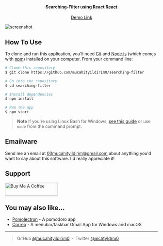 <h4 align="center">Searching-Filter using React <a href="https://reactjs.org/" target="_blank">React</a></h4>

<p align="center">
  <a href="https://statuesque-kelpie-a93c14.netlify.app/">Demo Link</a> 
</p>

![screenshot](https://i.hizliresim.com/r4vyc2f.png)

## How To Use

To clone and run this application, you'll need [Git](https://git-scm.com) and [Node.js](https://nodejs.org/en/download/) (which comes with [npm](http://npmjs.com)) installed on your computer. From your command line:

```bash
# Clone this repository
$ git clone https://github.com/mucahityildirim0/searching-filter

# Go into the repository
$ cd searching-filter

# Install dependencies
$ npm install

# Run the app
$ npm start
```

> **Note**
> If you're using Linux Bash for Windows, [see this guide](https://www.howtogeek.com/261575/how-to-run-graphical-linux-desktop-applications-from-windows-10s-bash-shell/) or use `node` from the command prompt.

## Emailware

Send me an email at <00mucahityildirim@gmail.com> about anything you'd want to say about this software. I'd really appreciate it!


## Support

<a href="https://www.buymeacoffee.com/00mucahitya" target="_blank"><img src="https://www.buymeacoffee.com/assets/img/custom_images/purple_img.png" alt="Buy Me A Coffee" style="height: 41px !important;width: 174px !important;box-shadow: 0px 3px 2px 0px rgba(190, 190, 190, 0.5) !important;-webkit-box-shadow: 0px 3px 2px 0px rgba(190, 190, 190, 0.5) !important;" ></a>

## You may also like...

- [Pomolectron](https://github.com/amitmerchant1990/pomolectron) - A pomodoro app
- [Correo](https://github.com/amitmerchant1990/correo) - A menubar/taskbar Gmail App for Windows and macOS


---

> GitHub [@mucahityildirim0](https://github.com/mucahityildirim0) &nbsp;&middot;&nbsp;
> Twitter [@mchtyldrm0](https://twitter.com/mchtyldrm0)

